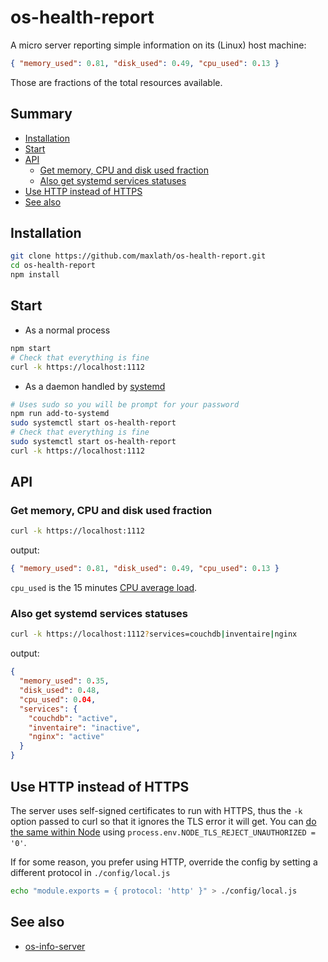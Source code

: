 # os-health-report

A micro server reporting simple information on its (Linux) host machine:
```json
{ "memory_used": 0.81, "disk_used": 0.49, "cpu_used": 0.13 }
```
Those are fractions of the total resources available.

## Summary
<!-- START doctoc generated TOC please keep comment here to allow auto update -->
<!-- DON'T EDIT THIS SECTION, INSTEAD RE-RUN doctoc TO UPDATE -->


- [Installation](#installation)
- [Start](#start)
- [API](#api)
  - [Get memory, CPU and disk used fraction](#get-memory-cpu-and-disk-used-fraction)
  - [Also get systemd services statuses](#also-get-systemd-services-statuses)
- [Use HTTP instead of HTTPS](#use-http-instead-of-https)
- [See also](#see-also)

<!-- END doctoc generated TOC please keep comment here to allow auto update -->

## Installation
```sh
git clone https://github.com/maxlath/os-health-report.git
cd os-health-report
npm install
```

## Start
* As a normal process
```sh
npm start
# Check that everything is fine
curl -k https://localhost:1112
```

* As a daemon handled by [systemd](https://en.wikipedia.org/wiki/Systemd)
```sh
# Uses sudo so you will be prompt for your password
npm run add-to-systemd
sudo systemctl start os-health-report
# Check that everything is fine
sudo systemctl start os-health-report
curl -k https://localhost:1112
```

## API
### Get memory, CPU and disk used fraction
```sh
curl -k https://localhost:1112
```
output:
```json
{ "memory_used": 0.81, "disk_used": 0.49, "cpu_used": 0.13 }
```

`cpu_used` is the 15 minutes [CPU average load](http://blog.scoutapp.com/articles/2009/07/31/understanding-load-averages).

### Also get systemd services statuses
```sh
curl -k https://localhost:1112?services=couchdb|inventaire|nginx
```
output:
```json
{
  "memory_used": 0.35,
  "disk_used": 0.48,
  "cpu_used": 0.04,
  "services": {
    "couchdb": "active",
    "inventaire": "inactive",
    "nginx": "active"
  }
}
```

## Use HTTP instead of HTTPS
The server uses self-signed certificates to run with HTTPS, thus the `-k` option passed to curl so that it ignores the TLS error it will get.
You can [do the same within Node](http://stackoverflow.com/a/21961005/3324977) using `process.env.NODE_TLS_REJECT_UNAUTHORIZED = '0'`.

If for some reason, you prefer using HTTP, override the config by setting a different protocol in `./config/local.js`
```sh
echo "module.exports = { protocol: 'http' }" > ./config/local.js
```

## See also
* [os-info-server](https://github.com/bahmutov/os-info-server)
